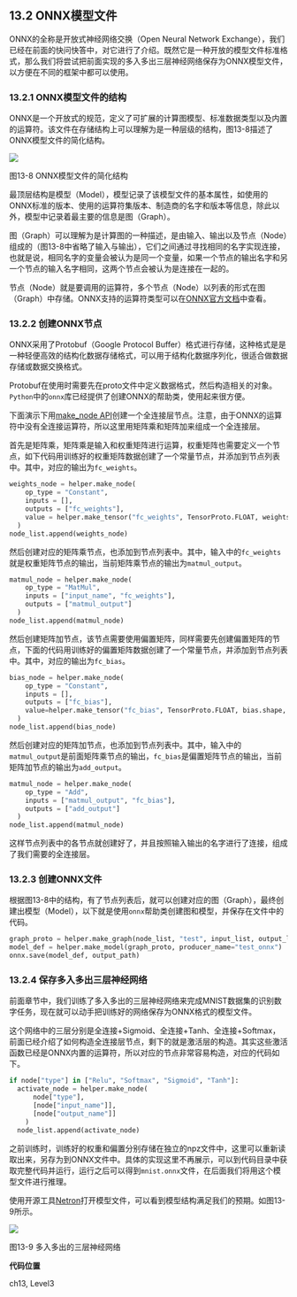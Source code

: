 <!--Copyright © Microsoft Corporation. All rights reserved.
  适用于[License](https://github.com/Microsoft/ai-edu/blob/master/LICENSE.md)版权许可-->

## 13.2 ONNX模型文件

ONNX的全称是开放式神经网络交换（Open Neural Network Exchange），我们已经在前面的快问快答中，对它进行了介绍。既然它是一种开放的模型文件标准格式，那么我们将尝试把前面实现的多入多出三层神经网络保存为ONNX模型文件，以方便在不同的框架中都可以使用。

### 13.2.1 ONNX模型文件的结构

ONNX是一个开放式的规范，定义了可扩展的计算图模型、标准数据类型以及内置的运算符。该文件在存储结构上可以理解为是一种层级的结构，图13-8描述了ONNX模型文件的简化结构。

![](https://aiedugithub4a2.blob.core.windows.net/a2-images/Images/13/onnx.png)

图13-8 ONNX模型文件的简化结构

最顶层结构是模型（Model），模型记录了该模型文件的基本属性，如使用的ONNX标准的版本、使用的运算符集版本、制造商的名字和版本等信息，除此以外，模型中记录着最主要的信息是图（Graph）。

图（Graph）可以理解为是计算图的一种描述，是由输入、输出以及节点（Node）组成的（图13-8中省略了输入与输出），它们之间通过寻找相同的名字实现连接，也就是说，相同名字的变量会被认为是同一个变量，如果一个节点的输出名字和另一个节点的输入名字相同，这两个节点会被认为是连接在一起的。

节点（Node）就是要调用的运算符，多个节点（Node）以列表的形式在图（Graph）中存储。ONNX支持的运算符类型可以在[ONNX官方文档](https://github.com/onnx/onnx/blob/79bd5042ada4d9fa6004f351bce0704a566522ea/docs/Operators.md)中查看。

### 13.2.2 创建ONNX节点

ONNX采用了Protobuf（Google Protocol Buffer）格式进行存储，这种格式是是一种轻便高效的结构化数据存储格式，可以用于结构化数据序列化，很适合做数据存储或数据交换格式。

Protobuf在使用时需要先在proto文件中定义数据格式，然后构造相关的对象。`Python`中的`onnx`库已经提供了创建ONNX的帮助类，使用起来很方便。

下面演示下用[make_node API](https://github.com/onnx/onnx/blob/79bd5042ada4d9fa6004f351bce0704a566522ea/onnx/helper.py#L20)创建一个全连接层节点。注意，由于ONNX的运算符中没有全连接运算符，所以这里用矩阵乘和矩阵加来组成一个全连接层。

首先是矩阵乘，矩阵乘是输入和权重矩阵进行运算，权重矩阵也需要定义一个节点，如下代码用训练好的权重矩阵数据创建了一个常量节点，并添加到节点列表中。其中，对应的输出为`fc_weights`。

``` Python
weights_node = helper.make_node(
    op_type = "Constant", 
    inputs = [], 
    outputs = ["fc_weights"], 
    value = helper.make_tensor("fc_weights", TensorProto.FLOAT, weights.shape, weights.flatten().astype(float))
  )
node_list.append(weights_node)
```

然后创建对应的矩阵乘节点，也添加到节点列表中。其中，输入中的`fc_weights`就是权重矩阵节点的输出，当前矩阵乘节点的输出为`matmul_output`。

``` Python
matmul_node = helper.make_node(
    op_type = "MatMul",
    inputs = ["input_name", "fc_weights"],
    outputs = ["matmul_output"]
  )
node_list.append(matmul_node)
```

然后创建矩阵加节点，该节点需要使用偏置矩阵，同样需要先创建偏置矩阵的节点，下面的代码用训练好的偏置矩阵数据创建了一个常量节点，并添加到节点列表中。其中，对应的输出为`fc_bias`。

``` Python
bias_node = helper.make_node(
    op_type = "Constant", 
    inputs = [], 
    outputs = ["fc_bias"], 
    value=helper.make_tensor("fc_bias", TensorProto.FLOAT, bias.shape, bias.flatten().astype(float))
  )
node_list.append(bias_node)
```

然后创建对应的矩阵加节点，也添加到节点列表中。其中，输入中的`matmul_output`是前面矩阵乘节点的输出，`fc_bias`是偏置矩阵节点的输出，当前矩阵加节点的输出为`add_output`。

``` Python
matmul_node = helper.make_node(
    op_type = "Add",
    inputs = ["matmul_output", "fc_bias"],
    outputs = ["add_output"]
  )
node_list.append(matmul_node)
```

这样节点列表中的各节点就创建好了，并且按照输入输出的名字进行了连接，组成了我们需要的全连接层。

### 13.2.3 创建ONNX文件

根据图13-8中的结构，有了节点列表后，就可以创建对应的图（Graph），最终创建出模型（Model），以下就是使用`onnx`帮助类创建图和模型，并保存在文件中的代码。

``` Python
graph_proto = helper.make_graph(node_list, "test", input_list, output_list)
model_def = helper.make_model(graph_proto, producer_name="test_onnx")
onnx.save(model_def, output_path)
```

### 13.2.4 保存多入多出三层神经网络

前面章节中，我们训练了多入多出的三层神经网络来完成MNIST数据集的识别数字任务，现在就可以动手把训练好的网络保存为ONNX格式的模型文件。

这个网络中的三层分别是全连接+Sigmoid、全连接+Tanh、全连接+Softmax，前面已经介绍了如何构造全连接层节点，剩下的就是激活层的构造。其实这些激活函数已经是ONNX内置的运算符，所以对应的节点非常容易构造，对应的代码如下。

``` Python
if node["type"] in ["Relu", "Softmax", "Sigmoid", "Tanh"]:
  activate_node = helper.make_node(
      node["type"],
      [node["input_name"]],
      [node["output_name"]]
    )
  node_list.append(activate_node)
```

之前训练时，训练好的权重和偏置分别存储在独立的npz文件中，这里可以重新读取出来，另存为到ONNX文件中。具体的实现这里不再展示，可以到代码目录中获取完整代码并运行，运行之后可以得到`mnist.onnx`文件，在后面我们将用这个模型文件进行推理。

使用开源工具[Netron](https://github.com/lutzroeder/netron)打开模型文件，可以看到模型结构满足我们的预期。如图13-9所示。

![](https://aiedugithub4a2.blob.core.windows.net/a2-images/Images/13/modeldetail.png)

图13-9 多入多出的三层神经网络

**代码位置**

ch13, Level3
